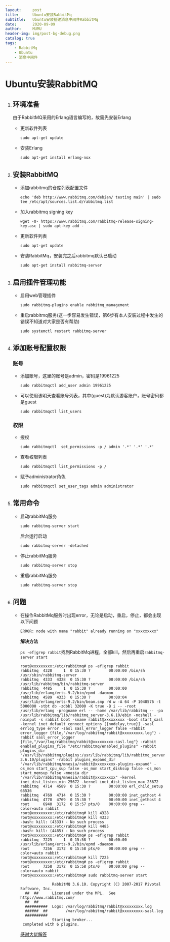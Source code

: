 ```yaml
---
layout:     post
title:      Ubuntu安装RabbitMq
subtitle:   Ubuntu安装搭建消息中间件RabbitMq
date:       2020-09-09
author:     MUMU
header-img: img/post-bg-debug.png
catalog: true
tags:
    - RabbitMq
    - Ubuntu
    - 消息中间件
---
```


# **Ubuntu安装RabbitMQ**

1. ## 环境准备

   由于RabbitMQ采用的Erlang语言编写的，故需先安装Erlang

   - 更新软件列表

     ```shell
     sudo apt-get update
     ```

   - 安装Erlang

     ```shell
     sudo apt-get install erlang-nox 
     ```

2. ## **安装**RabbitMQ

   - 添加rabbitmq的仓库列表配置文件

     ```
     echo 'deb http://www.rabbitmq.com/debian/ testing main' | sudo tee /etc/apt/sources.list.d/rabbitmq.list
     ```

   - 加入rabbitmq signing key

     ```
     wget -O- https://www.rabbitmq.com/rabbitmq-release-signing-key.asc | sudo apt-key add -
     ```

   - 更新软件列表

     ```
     sudo apt-get update
     ```

   - 安装RabbitMq，安装完之后rabbitmq默认已启动

     ```
     sudo apt-get install rabbitmq-server
     ```

3. ## 启用插件管理功能

   - 启用web管理插件

     ```
     sudo rabbitmq-plugins enable rabbitmq_management
     ```

   - 重启rabbitmq服务(这一步容易发生错误，第6步有本人安装过程中发生的错误不知道对大家是否有帮助)

     ```
     sudo systemctl restart rabbitmq-server
     ```

4. ## 添加账号配置权限

   ### 账号

   - 添加账号，这里的账号是admin，密码是19961225

     ```shell
     sudo rabbitmqctl add_user admin 19961225
     ```

   - 可以使用该明天查看账号列表，其中(guest)为默认游客账户，账号密码都是guest

     ```shell
     sudo rabbitmqctl list_users
     ```

   ### 权限

   - 授权

     ```shell
     sudo rabbitmqctl  set_permissions -p / admin '.*' '.*' '.*'
     ```

   - 查看权限列表

     ```shell
     sudo rabbitmqctl list_permissions -p /
     ```

   - 赋予administrator角色

     ```shell
     sudo rabbitmqctl set_user_tags admin administrator
     ```

5. ## 常用命令

   - 启动rabbitMq服务

     ```shell
     sudo rabbitmq-server start
     ```

     后台运行启动

     ```shell
     sudo rabbitmq-server -detached
     ```

   - 停止rabbitMq服务

     ```shell
     sudo rabbitmq-server stop
     ```

   - 重启rabbitMq服务

     ```shell
     sudo rabbitmq-server stop
     ```

6. ## 问题

   - 在操作RabbitMq服务时出现error，无论是启动，重启，停止，都会出现以下问题

     ```shell
     ERROR: node with name "rabbit" already running on "xxxxxxxxx"
     ```

     **解决方法**

     `ps -ef|grep rabbit`找到RabbitMq进程，全部kill，然后再重启`rabbitmq-server start`

     ```
     root@xxxxxxxxx:/etc/rabbitmq# ps -ef|grep rabbit
     rabbitmq  4328     1  0 15:30 ?        00:00:00 /bin/sh /usr/sbin/rabbitmq-server
     rabbitmq  4333  4328  0 15:30 ?        00:00:00 /bin/sh /usr/lib/rabbitmq/bin/rabbitmq-server
     rabbitmq  4485     1  0 15:30 ?        00:00:00 /usr/lib/erlang/erts-9.2/bin/epmd -daemon
     rabbitmq  4589  4333  0 15:30 ?        00:00:04 /usr/lib/erlang/erts-9.2/bin/beam.smp -W w -A 64 -P 1048576 -t 5000000 -stbt db -zdbbl 32000 -K true -B i -- -root /usr/lib/erlang -progname erl -- -home /var/lib/rabbitmq -- -pa /usr/lib/rabbitmq/lib/rabbitmq_server-3.6.10/ebin -noshell -noinput -s rabbit boot -sname rabbit@xxxxxxxxx -boot start_sasl -kernel inet_default_connect_options [{nodelay,true}] -sasl errlog_type error -sasl sasl_error_logger false -rabbit error_logger {file,"/var/log/rabbitmq/rabbit@xxxxxxxxx.log"} -rabbit sasl_error_logger {file,"/var/log/rabbitmq/rabbit@xxxxxxxxx-sasl.log"} -rabbit enabled_plugins_file "/etc/rabbitmq/enabled_plugins" -rabbit plugins_dir "/usr/lib/rabbitmq/plugins:/usr/lib/rabbitmq/lib/rabbitmq_server-3.6.10/plugins" -rabbit plugins_expand_dir "/var/lib/rabbitmq/mnesia/rabbit@xxxxxxxxx-plugins-expand" -os_mon start_cpu_sup false -os_mon start_disksup false -os_mon start_memsup false -mnesia dir "/var/lib/rabbitmq/mnesia/rabbit@xxxxxxxxx" -kernel inet_dist_listen_min 25672 -kernel inet_dist_listen_max 25672
     rabbitmq  4714  4589  0 15:30 ?        00:00:00 erl_child_setup 65536
     rabbitmq  4769  4714  0 15:30 ?        00:00:00 inet_gethost 4
     rabbitmq  4770  4769  0 15:30 ?        00:00:00 inet_gethost 4
     root      6940  3172  0 15:57 pts/0    00:00:00 grep --color=auto rabbit
     root@xxxxxxxxx:/etc/rabbitmq# kill 4328
     root@xxxxxxxxx:/etc/rabbitmq# kill 4333
     -bash: kill: (4333) - No such process
     root@xxxxxxxxx:/etc/rabbitmq# kill 4485
     -bash: kill: (4485) - No such process
     root@xxxxxxxxx:/etc/rabbitmq# ps -ef|grep rabbit
     rabbitmq  7225     1  0 15:58 ?        00:00:00 /usr/lib/erlang/erts-9.2/bin/epmd -daemon
     root      7256  3172  0 15:58 pts/0    00:00:00 grep --color=auto rabbit
     root@xxxxxxxxx:/etc/rabbitmq# kill 7225
     root@xxxxxxxxx:/etc/rabbitmq# ps -ef|grep rabbit
     root      7258  3172  0 15:58 pts/0    00:00:00 grep --color=auto rabbit
     root@xxxxxxxxx:/etc/rabbitmq# sudo rabbitmq-server start
     
                   RabbitMQ 3.6.10. Copyright (C) 2007-2017 Pivotal Software, Inc.
       ##  ##      Licensed under the MPL.  See http://www.rabbitmq.com/
       ##  ##
       ##########  Logs: /var/log/rabbitmq/rabbit@xxxxxxxxx.log
       ######  ##        /var/log/rabbitmq/rabbit@xxxxxxxxx-sasl.log
       ##########
                   Starting broker...
      completed with 6 plugins.
     ```

     [感谢大佬解答](https://blog.csdn.net/qq_27383857/article/details/105143928)

